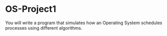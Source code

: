# OS-Project1
You will write a program that simulates how an Operating System schedules processes using different algorithms.
